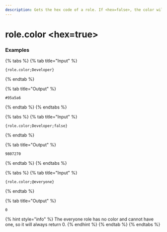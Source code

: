 ```yaml
---
description: Gets the hex code of a role. If <hex=false>, the color will be in base 10 and may be empty if the role has no color.
---
```


# role.color <hex=true> <role>

### Examples

{% tabs %}
{% tab title="Input" %}
```text
{role.color;Developer}
```
{% endtab %}

{% tab title="Output" %}
```text
#95a5a6
```
{% endtab %}
{% endtabs %}

{% tabs %}
{% tab title="Input" %}
```text
{role.color;Developer;false}
```
{% endtab %}

{% tab title="Output" %}
```text
9807270
```
{% endtab %}
{% endtabs %}

{% tabs %}
{% tab title="Input" %}
```text
{role.color;@everyone}
```
{% endtab %}

{% tab title="Output" %}
```text
0
```
{% hint style="info" %}
The everyone role has no color and cannot have one, so it will always return 0.
{% endhint %}
{% endtab %}
{% endtabs %}